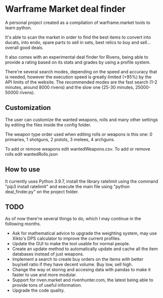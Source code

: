 # Warframe Market deal finder

A personal project created as a compilation of warframe.market tools to learn python.

It's able to scan the market in order to find the best items to convert into ducats, into endo, spare parts to sell in sets, best relics to buy and sell... overall good deals.

It also comes with an experimental deal finder for Rivens, being able to provide a rating based on its stats and grades by using a profile system.

There're several search modes, depending on the speed and accuracy that is needed, however the execution speed is greatly limited (+95%) by the API limits of the website. The recommended modes are the fast search (1-2 minutes, around 8000 rivens) and the slow one (25-30 minutes, 25000-50000 rivens).

## Customization

The user can customize the wanted weapons, rolls and many other settings by editing the files inside the config folder.

The weapon type order used when editing rolls or weapons is this one: 0 primaries, 1 shotguns, 2 pistols, 3 melees, 4 archguns.

To add or remove weapons edit wantedWeapons.csv. To add or remove rolls edit wantedRolls.json

## How to use

It currently uses Python 3.9.7, install the library ratelimit using the command "pip3 install ratelimit" and execute the main file using "python deal_finder.py" on the project folder.


## TODO

As of now there're several things to do, which I may continue in the following months.
- Ask for mathematical advice to upgrade the weighting system, may use Xikto's DPS calculator to improve the current profiles.
- Update the GUI to make the tool usable for normal people. 
- Create an update method to automatically update and cache all the item databases instead of just weapons.
- Implement a search to create buy orders on the items with better buy/sell ratio if they have decent volume. Buy low, sell high.
- Change the way ot storing and accesing data with pandas to make it faster to use and more modular. 
- Support for riven.market and rivenhunter.com, the latest being able to provide tons of useful information.
- Upgrade the code quality. 
